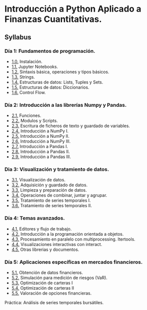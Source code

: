 # Introducción a Python Aplicado a Finanzas Cuantitativas.
## Syllabus
### Día 1: Fundamentos de programación.
* [1.0.](day_1/1_00.ipynb) Instalación.
* [1.1.](day_1/1_01.ipynb) Jupyter Notebooks.
* [1.2.](day_1/1_02.ipynb) Sintaxis básica, operaciones y tipos básicos.
* [1.3.](day_1/1_03.ipynb) Strings.
* [1.4.](day_1/1_04.ipynb) Estructuras de datos: Lists, Tuples y Sets.
* [1.5.](day_1/1_05.ipynb) Estructuras de datos: Diccionarios.
* [1.6.](day_1/1_06.ipynb) Control Flow.

### Día 2: Introducción a las librerías Numpy y Pandas.
* [2.1.](day_2/2_01.ipynb) Funciones.
* [2.2.](day_2/2_02.ipynb) Modulos y Scripts.
* [2.3.](day_2/2_03.ipynb) Escritura de ficheros de texto y guardado de variables.
* [2.4.](day_2/2_04.ipynb) Introducción a NumPy I.
* [2.5.](day_2/2_05.ipynb) Introducción a NumPy II.
* [2.6.](day_2/2_06.ipynb) Introducción a NumPy III.
* [2.7.](day_2/2_07.ipynb) Introducción a Pandas I.
* [2.8.](day_2/2_08.ipynb) Introducción a Pandas II.
* [2.9.](day_2/2_09.ipynb) Introducción a Pandas III.

### Dia 3: Visualización y tratamiento de datos.
* [3.1.](day_3/3_01.ipynb) Visualización de datos.
* [3.2.](day_3/3_02.ipynb) Adquisición y guardado de datos.
* [3.3.](day_3/3_03.ipynb) Limpieza y preparación de datos.
* [3.4.](day_3/3_04.ipynb) Operaciones de combinar, juntar y agrupar.
* [3.5.](day_3/3_05.ipynb) Tratamiento de series temporales I.
* [3.6.](day_3/3_06.ipynb) Tratamiento de series temporales II.


### Día 4: Temas avanzados.
* [4.1.](day_4/4_01.ipynb) Editores y flujo de trabajo.
* [4.2.](day_4/4_02.ipynb) Introducción a la programación orientada a objetos.
* [4.3.](day_4/4_03.ipynb) Procesamiento en paralelo con multiprocessing. Itertools.
* [4.4.](day_4/4_04.ipynb) Visualizaciones interactivas con interact.
* [4.5.](day_4/4_05.ipynb) Otras librerias y documentos.


### Día 5: Aplicaciones específicas en mercados financieros.
* [5.1.](day_5/5_01.ipynb) Obtención de datos financieros.
* [5.2.](day_5/5_02.ipynb) Simulación para medición de riesgos (VaR).
* [5.3.](day_5/5_03.ipynb) Optimización de carteras I
* [5.4.](day_5/5_04.ipynb) Optimización de carteras II
* [5.5.](day_5/5_05.ipynb) Valoración de opciones financieras.

Práctica: Análisis de series temporales bursátiles.